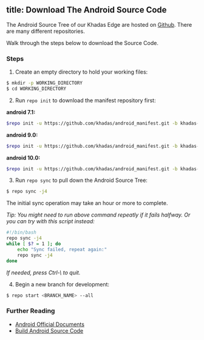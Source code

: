 title: Download The Android Source Code
---

The Android Source Tree of our Khadas Edge are hosted on [Github](https://www.github.com/khadas). There are many different repositories.

Walk through the steps below to download the Source Code. 

### Steps
1) Create an empty directory to hold your working files:
```sh
$ mkdir -p WORKING_DIRECTORY
$ cd WORKING_DIRECTORY
```

2) Run `repo init` to download the manifest repository first:

**android 7.1:**
```sh
$repo init -u https://github.com/khadas/android_manifest.git -b khadas-edge-nougat
```
**android 9.0:**
```sh
$repo init -u https://github.com/khadas/android_manifest.git -b khadas-edge-pie
```
**android 10.0:**
```sh
$repo init -u https://github.com/khadas/android_manifest.git -b khadas-edge-Qt
```

3) Run `repo sync` to pull down the Android Source Tree:
```sh
$ repo sync -j4
```
The initial sync operation may take an hour or more to complete.

*Tip: You might need to run above command repeatly if it fails halfway. Or you can try with this script instead:*
```sh
#!/bin/bash
repo sync -j4
while [ $? = 1 ]; do
	echo "Sync failed, repeat again:"
	repo sync -j4
done
```
*If needed, press Ctrl-\ to quit.*

4) Begin a new branch for development:
```sh
$ repo start <BRANCH_NAME> --all
```

### Further Reading
* [Android Official Documents](https://source.android.com/source/downloading.html)
* [Build Android Source Code](/vim1/BuildAndroid.html)
